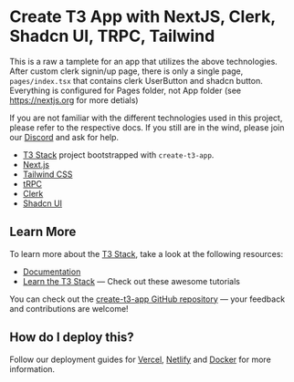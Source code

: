 # Create T3 App with NextJS, Clerk, Shadcn UI, TRPC, Tailwind

This is a raw a tamplete for an app that utilizes the above technologies.
After custom clerk signin/up page, there is only a single page, `pages/index.tsx` that contains clerk UserButton and shadcn button.
Everything is configured for Pages folder, not App folder (see https://nextjs.org for more detials)

If you are not familiar with the different technologies used in this project, please refer to the respective docs. If you still are in the wind, please join our [Discord](https://t3.gg/discord) and ask for help.

- [T3 Stack](https://create.t3.gg/) project bootstrapped with `create-t3-app`.
- [Next.js](https://nextjs.org)
- [Tailwind CSS](https://tailwindcss.com)
- [tRPC](https://trpc.io)
- [Clerk](https://clerk.com/)
- [Shadcn UI](https://ui.shadcn.com/)

## Learn More

To learn more about the [T3 Stack](https://create.t3.gg/), take a look at the following resources:

- [Documentation](https://create.t3.gg/)
- [Learn the T3 Stack](https://create.t3.gg/en/faq#what-learning-resources-are-currently-available) — Check out these awesome tutorials

You can check out the [create-t3-app GitHub repository](https://github.com/t3-oss/create-t3-app) — your feedback and contributions are welcome!

## How do I deploy this?

Follow our deployment guides for [Vercel](https://create.t3.gg/en/deployment/vercel), [Netlify](https://create.t3.gg/en/deployment/netlify) and [Docker](https://create.t3.gg/en/deployment/docker) for more information.

